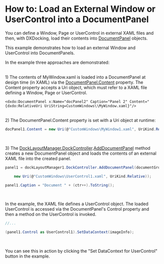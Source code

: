 # How to: Load an External Window or UserControl into a DocumentPanel


<p>You can define a Window, Page or UserControl in external XAML files and then, with DXDocking, load their contents into <a href="https://documentation.devexpress.com/#WPF/clsDevExpressXpfDockingDocumentPaneltopic">DocumentPanel</a> objects.</p>
<p>This example demonstrates how to load an external Window and UserControl into DocumentPanels.</p>
<p>In the example three approaches are demonstrated:<br><br></p>
<p>1) The contents of MyWindow.xaml is loaded into a DocumentPanel at design time (in XAML) via the <a href="https://documentation.devexpress.com/#WPF/DevExpressXpfDockingContentItem_Contenttopic">DocumentPanel.Content</a> property. The Content property accepts a Uri object, which must refer to a XAML file defining a Window, Page or UserControl.</p>


```xaml
<dxdo:DocumentPanel x:Name="docPanel2" Caption="Panel 2" Content="{dxdo:RelativeUri UriString=CustomWindows\\MyWindow.xaml}"/>
```


<p><br>2) The DocumentPanel.Content property is set with a Uri object at runtime:</p>


```cs
docPanel1.Content = new Uri(@"CustomWindows\MyWindow1.xaml", UriKind.Relative);
```


<p> </p>
<p>3) The <a href="https://documentation.devexpress.com/#WPF/DevExpressXpfDockingDockLayoutManager_DockControllertopic">DockLayoutManager.DockController</a>.<a href="https://documentation.devexpress.com/#WPF/DevExpressXpfDockingDockControllerBase_AddDocumentPaneltopic">AddDocumentPanel</a> method creates a new DocumentPanel object and loads the contents of an external XAML file into the created panel. </p>


```cs
panel1 = dockLayoutManager1.DockController.AddDocumentPanel(documentGroup1,

    new Uri(@"CustomWindows\UserControl1.xaml", UriKind.Relative));

panel1.Caption = "Document " + (ctr++).ToString();
```


<br>
<p>In the example, the XAML file defines a UserControl object. The loaded UserControl is accessed via the DocumentPanel's Control property and then a method on the UserControl is invoked.</p>


```cs
//...

(panel1.Control as UserControl1).SetDataContext(imageInfo);
```


<br>
<p>You can see this in action by clicking the "Set DataContext for UserControl" button in the example.</p>

<br/>


